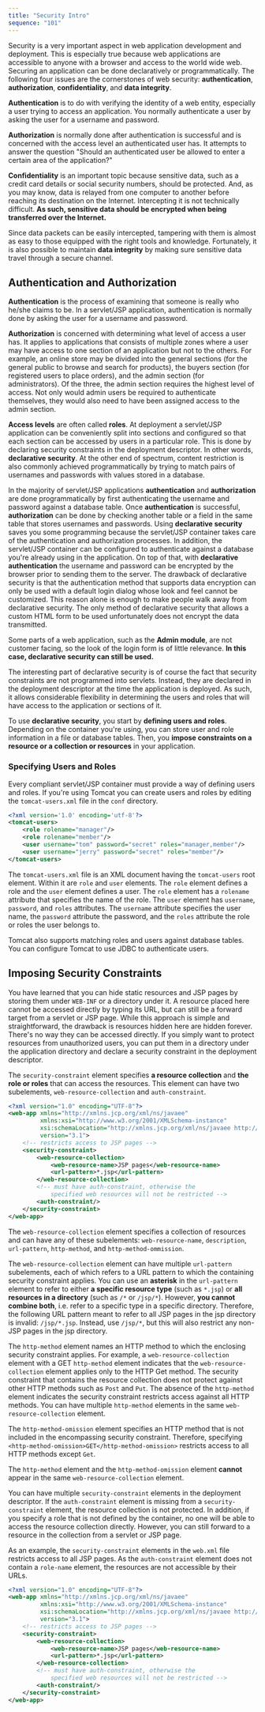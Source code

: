 ```yaml
---
title: "Security Intro"
sequence: "101"
---
```


Security is a very important aspect in web application development and deployment.
This is especially true because web applications are accessible
to anyone with a browser and access to the world wide web.
Securing an application can be done declaratively or programmatically.
The following four issues are the cornerstones of web security:
**authentication**, **authorization**, **confidentiality**, and **data integrity**.

**Authentication** is to do with verifying the identity of a web entity,
especially a user trying to access an application.
You normally authenticate a user by asking the user for a username and password.

**Authorization** is normally done after authentication is successful and
is concerned with the access level an authenticated user has.
It attempts to answer the question
"Should an authenticated user be allowed to enter a certain area of the application?"

**Confidentiality** is an important topic because sensitive data,
such as a credit card details or social security numbers, should be protected.
And, as you may know, data is relayed from one computer to another
before reaching its destination on the Internet.
Intercepting it is not technically difficult.
**As such, sensitive data should be encrypted when being transferred over the Internet.**

Since data packets can be easily intercepted,
tampering with them is almost as easy to those equipped with the right tools and knowledge.
Fortunately, it is also possible to maintain **data integrity**
by making sure sensitive data travel through a secure channel.

## Authentication and Authorization

**Authentication** is the process of examining that someone is really who he/she claims to be.
In a servlet/JSP application, authentication is normally done by asking the user for a username and password.

**Authorization** is concerned with determining what level of access a user has.
It applies to applications that consists of multiple zones
where a user may have access to one section of an application but not to the others.
For example, an online store may be divided into the general sections
(for the general public to browse and search for products),
the buyers section (for registered users to place orders),
and the admin section (for administrators).
Of the three, the admin section requires the highest level of access.
Not only would admin users be required to authenticate themselves,
they would also need to have been assigned access to the admin section.

**Access levels** are often called **roles**.
At deployment a servlet/JSP
application can be conveniently split into sections and configured
so that each section can be accessed by users in a particular role.
This is done by declaring security constraints in the deployment descriptor.
In other words, **declarative security**.
At the other end of spectrum, content restriction is also commonly achieved programmatically
by trying to match pairs of usernames and passwords with values stored in a database.

In the majority of servlet/JSP applications
**authentication** and **authorization** are done programmatically
by first authenticating the username and password against a database table.
Once **authentication** is successful,
**authorization** can be done by checking another table or a field in
the same table that stores usernames and passwords.
Using **declarative security** saves you some programming
because the servlet/JSP container
takes care of the authentication and authorization processes.
In addition, the servlet/JSP container can be configured to authenticate against a database
you're already using in the application.
On top of that, with **declarative authentication**
the username and password can be encrypted by the browser
prior to sending them to the server.
The drawback of declarative security is
that the authentication method that supports data encryption can only be
used with a default login dialog whose look and feel cannot be customized.
This reason alone is enough to make people walk away from declarative security.
The only method of declarative security that allows a custom
HTML form to be used unfortunately does not encrypt the data transmitted.

Some parts of a web application, such as the **Admin module**, are not customer facing,
so the look of the login form is of little relevance.
**In this case, declarative security can still be used.**

The interesting part of declarative security is of course the fact
that security constraints are not programmed into servlets.
Instead, they are declared in the deployment descriptor at the time the application is deployed.
As such, it allows considerable flexibility in determining the
users and roles that will have access to the application or sections of it.

To use **declarative security**, you start by **defining users and roles**.
Depending on the container you're using,
you can store user and role information in a file or database tables.
Then, you **impose constraints on a resource or a collection or resources** in your application.

### Specifying Users and Roles

Every compliant servlet/JSP container must provide a way of defining users and roles.
If you're using Tomcat you can create users and roles
by editing the `tomcat-users.xml` file in the `conf` directory.

```xml
<?xml version='1.0' encoding='utf-8'?>
<tomcat-users>
    <role rolename="manager"/>
    <role rolename="member"/>
    <user username="tom" password="secret" roles="manager,member"/>
    <user username="jerry" password="secret" roles="member"/>
</tomcat-users>
```

The `tomcat-users.xml` file is an XML document having the `tomcat-users` root element.
Within it are `role` and `user` elements.
The `role` element defines a role and the `user` element defines a user.
The `role` element has a `rolename` attribute that specifies the name of the role.
The `user` element has `username`, `password`, and `roles` attributes.
The `username` attribute specifies the user name,
the `password` attribute the password,
and the `roles` attribute the role or roles the user belongs to.

Tomcat also supports matching roles and users against database tables.
You can configure Tomcat to use JDBC to authenticate users.

## Imposing Security Constraints

You have learned that you can hide static resources and JSP pages
by storing them under `WEB-INF` or a directory under it.
A resource placed here cannot be accessed directly by typing its URL,
but can still be a forward target from a servlet or JSP page.
While this approach is simple and straightforward,
the drawback is resources hidden here are hidden forever.
There's no way they can be accessed directly.
If you simply want to protect resources from unauthorized users,
you can put them in a directory under the application directory and
declare a security constraint in the deployment descriptor.

The `security-constraint` element specifies **a resource collection** and **the role or roles**
that can access the resources.
This element can have two subelements, `web-resource-collection` and `auth-constraint`.

```xml
<?xml version="1.0" encoding="UTF-8"?>
<web-app xmlns="http://xmlns.jcp.org/xml/ns/javaee"
         xmlns:xsi="http://www.w3.org/2001/XMLSchema-instance"
         xsi:schemaLocation="http://xmlns.jcp.org/xml/ns/javaee http://xmlns.jcp.org/xml/ns/javaee/web-app_3_1.xsd"
         version="3.1">
    <!-- restricts access to JSP pages -->
    <security-constraint>
        <web-resource-collection>
            <web-resource-name>JSP pages</web-resource-name>
            <url-pattern>*.jsp</url-pattern>
        </web-resource-collection>
        <!-- must have auth-constraint, otherwise the
            specified web resources will not be restricted -->
        <auth-constraint/>
    </security-constraint>
</web-app>
```

The `web-resource-collection` element specifies a collection of resources
and can have any of these subelements:
`web-resource-name`, `description`, `url-pattern`, `http-method`, and `http-method-ommission`.

The `web-resource-collection` element can have multiple `url-pattern` subelements,
each of which refers to a URL pattern to which the containing security constraint applies.
You can use an **asterisk** in the `url-pattern` element to refer to
either **a specific resource type** (such as `*.jsp`) or
**all resources in a directory** (such as `/*` or `/jsp/*`).
However, **you cannot combine both**, i.e. refer to a specific type in a specific directory.
Therefore, the following URL pattern meant to refer to all JSP pages in the jsp
directory is invalid: `/jsp/*.jsp`.
Instead, use `/jsp/*`, but this will also restrict any non-JSP pages in the jsp directory.

The `http-method` element names an HTTP method to which the enclosing security constraint applies.
For example, a `web-resource-collection` element with a GET `http-method` element indicates
that the `web-resource-collection` element applies only to the HTTP Get method.
The security constraint that contains the resource collection
does not protect against other HTTP methods such as `Post` and `Put`.
The absence of the `http-method` element indicates
the security constraint restricts access against all HTTP methods.
You can have multiple `http-method` elements in the same `web-resource-collection` element.

The `http-method-omission` element specifies an HTTP method
that is not included in the encompassing security constraint.
Therefore, specifying `<http-method-omission>GET</http-method-omission>` restricts access
to all HTTP methods except `Get`.

The `http-method` element and the `http-method-omission` element 
**cannot** appear in the same `web-resource-collection` element.

You can have multiple `security-constraint` elements in the deployment descriptor.
If the `auth-constraint` element is missing from a `security-constraint` element,
the resource collection is not protected.
In addition, if you specify a role that is not defined by the container,
no one will be able to access the resource collection directly.
However, you can still forward to a resource in the collection from a servlet or JSP page.

As an example, the `security-constraint` elements in the `web.xml` file restricts access to all JSP pages.
As the `auth-constraint` element does not contain a `role-name` element,
the resources are not accessible by their URLs.

```xml
<?xml version="1.0" encoding="UTF-8"?>
<web-app xmlns="http://xmlns.jcp.org/xml/ns/javaee"
         xmlns:xsi="http://www.w3.org/2001/XMLSchema-instance"
         xsi:schemaLocation="http://xmlns.jcp.org/xml/ns/javaee http://xmlns.jcp.org/xml/ns/javaee/web-app_3_1.xsd"
         version="3.1">
    <!-- restricts access to JSP pages -->
    <security-constraint>
        <web-resource-collection>
            <web-resource-name>JSP pages</web-resource-name>
            <url-pattern>*.jsp</url-pattern>
        </web-resource-collection>
        <!-- must have auth-constraint, otherwise the
            specified web resources will not be restricted -->
        <auth-constraint/>
    </security-constraint>
</web-app>
```





